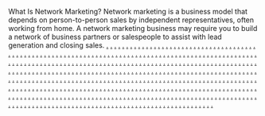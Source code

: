What Is Network Marketing? Network marketing is a business model that depends on person-to-person sales by independent representatives, often working from home. A network marketing business may require you to build a network of business partners or salespeople to assist with lead generation and closing sales.
<a href="https://jiei2823.weebly.com">.</a>
<a href="https://jiei2824.weebly.com">.</a>
<a href="https://jiei2825.weebly.com">.</a>
<a href="https://jiei2826.weebly.com">.</a>
<a href="https://jiei2827.weebly.com">.</a>
<a href="https://jiei2828.weebly.com">.</a>
<a href="https://jiei2829.weebly.com">.</a>
<a href="https://jiei2830.weebly.com">.</a>
<a href="https://jiei2831.weebly.com">.</a>
<a href="https://jiei2832.weebly.com">.</a>
<a href="https://jiei2833.weebly.com">.</a>
<a href="https://jiei2834.weebly.com">.</a>
<a href="https://jiei2835.weebly.com">.</a>
<a href="https://jiei2836.weebly.com">.</a>
<a href="https://jiei2837.weebly.com">.</a>
<a href="https://jiei2838.weebly.com">.</a>
<a href="https://jiei2839.weebly.com">.</a>
<a href="https://jiei2840.weebly.com">.</a>
<a href="https://jiei2841.weebly.com">.</a>
<a href="https://jiei2842.weebly.com">.</a>
<a href="https://jiei2843.weebly.com">.</a>
<a href="https://jiei2844.weebly.com">.</a>
<a href="https://jiei2845.weebly.com">.</a>
<a href="https://jiei2846.weebly.com">.</a>
<a href="https://jiei2847.weebly.com">.</a>
<a href="https://jiei2848.weebly.com">.</a>
<a href="https://jiei2849.weebly.com">.</a>
<a href="https://jiei2850.weebly.com">.</a>
<a href="https://jiei2850.weebly.com">.</a>
<a href="https://jiei2852.weebly.com">.</a>
<a href="https://jiei2853.weebly.com">.</a>
<a href="https://jiei2854.weebly.com">.</a>
<a href="https://jiei2855.weebly.com">.</a>
<a href="https://jiei2856.weebly.com">.</a>
<a href="https://jiei2857.weebly.com">.</a>
<a href="https://jiei2858.weebly.com">.</a>
<a href="https://jiei2859.weebly.com">.</a>
<a href="https://jiei2860.weebly.com">.</a>
<a href="https://jiei2861.weebly.com">.</a>
<a href="https://jiei2862.weebly.com">.</a>
<a href="https://jiei2863.weebly.com">.</a>
<a href="https://jiei2864.weebly.com">.</a>
<a href="https://jiei2865.weebly.com">.</a>
<a href="https://jiei2866.weebly.com">.</a>
<a href="https://jiei2867.weebly.com">.</a>
<a href="https://jiei2868.weebly.com">.</a>
<a href="https://jiei2869.weebly.com">.</a>
<a href="https://jiei2870.weebly.com">.</a>
<a href="https://jiei2871.weebly.com">.</a>
<a href="https://jiei2872.weebly.com">.</a>
<a href="https://jiei2873.weebly.com">.</a>
<a href="https://jiei2874.weebly.com">.</a>
<a href="https://jiei2875.weebly.com">.</a>
<a href="https://jiei2876.weebly.com">.</a>
<a href="https://jiei2877.weebly.com">.</a>
<a href="https://jiei2878.weebly.com">.</a>
<a href="https://jiei2879.weebly.com">.</a>
<a href="https://jiei2880.weebly.com">.</a>
<a href="https://jiei2881.weebly.com">.</a>
<a href="https://jiei2882.weebly.com">.</a>
<a href="https://jiei2883.weebly.com">.</a>
<a href="https://jiei2884.weebly.com">.</a>
<a href="https://jiei2885.weebly.com">.</a>
<a href="https://jiei2886.weebly.com">.</a>
<a href="https://jiei2887.weebly.com">.</a>
<a href="https://jiei2888.weebly.com">.</a>
<a href="https://jiei2889.weebly.com">.</a>
<a href="https://jii2890.weebly.com">.</a>
<a href="https://jiei2891.weebly.com">.</a>
<a href="https://jiei2892.weebly.com">.</a>
<a href="https://jiei2893.weebly.com">.</a>
<a href="https://jiei2894.weebly.com">.</a>
<a href="https://jiei2895.weebly.com">.</a>
<a href="https://jiei2896.weebly.com">.</a>
<a href="https://jiei2897.weebly.com">.</a>
<a href="https://jiei2898.weebly.com">.</a>
<a href="https://jiei2899.weebly.com">.</a>
<a href="https://jiei2900.weebly.com">.</a>
<a href="https://jiei2901.weebly.com">.</a>
<a href="https://jiei2902.weebly.com">.</a>
<a href="https://jiei2903.weebly.com">.</a>
<a href="https://jiei2904.weebly.com">.</a>
<a href="https://jiei2905.weebly.com">.</a>
<a href="https://jiei2906.weebly.com">.</a>
<a href="https://jiei2907.weebly.com">.</a>
<a href="https://jiei2908.weebly.com">.</a>
<a href="https://jiei2909.weebly.com">.</a>
<a href="https://jei2910.weebly.com">.</a>
<a href="https://jiei2911.weebly.com">.</a>
<a href="https://jiei2912.weebly.com">.</a>
<a href="https://jiei2913.weebly.com">.</a>
<a href="https://jiei2914.weebly.com">.</a>
<a href="https://jiei2915.weebly.com">.</a>
<a href="https://jiei2916.weebly.com">.</a>
<a href="https://jiei2917.weebly.com">.</a>
<a href="https://jiei2918.weebly.com">.</a>
<a href="https://jiei2919.weebly.com">.</a>
<a href="https://jei2920.weebly.com">.</a>
<a href="https://jiei2921.weebly.com">.</a>
<a href="https://jiei2922.weebly.com">.</a>
<a href="https://jiei2923.weebly.com">.</a>
<a href="https://jiei2924.weebly.com">.</a>
<a href="https://jiei2925.weebly.com">.</a>
<a href="https://jiei2926.weebly.com">.</a>
<a href="https://jiei2927.weebly.com">.</a>
<a href="https://jiei2928.weebly.com">.</a>
<a href="https://jiei2929.weebly.com">.</a>
<a href="https://jiei2930.weebly.com">.</a>
<a href="https://jiei2931.weebly.com">.</a>
<a href="https://jiei2932.weebly.com">.</a>
<a href="https://jiei2933.weebly.com">.</a>
<a href="https://jiei2934.weebly.com">.</a>
<a href="https://jiei2935.weebly.com">.</a>
<a href="https://jiei2936.weebly.com">.</a>
<a href="https://jiei2937.weebly.com">.</a>
<a href="https://jiei2938.weebly.com">.</a>
<a href="https://jiei2939.weebly.com">.</a>
<a href="https://jei2940.weebly.com">.</a>
<a href="https://jiei2941.weebly.com">.</a>
<a href="https://jiei2942.weebly.com">.</a>
<a href="https://jiei2943.weebly.com">.</a>
<a href="https://jiei2944.weebly.com">.</a>
<a href="https://jiei2945.weebly.com">.</a>
<a href="https://jiei2946.weebly.com">.</a>
<a href="https://jiei2947.weebly.com">.</a>
<a href="https://jiei2948.weebly.com">.</a>
<a href="https://jiei2949.weebly.com">.</a>
<a href="https://jei2950.weebly.com">.</a>
<a href="https://jiei2951.weebly.com">.</a>
<a href="https://jiei2952.weebly.com">.</a>
<a href="https://jiei2953.weebly.com">.</a>
<a href="https://jiei2954.weebly.com">.</a>
<a href="https://jiei2955.weebly.com">.</a>
<a href="https://jiei2956.weebly.com">.</a>
<a href="https://jiei2957.weebly.com">.</a>
<a href="https://jiei2958.weebly.com">.</a>
<a href="https://jiei2959.weebly.com">.</a>
<a href="https://jii2960.weebly.com">.</a>
<a href="https://jiei2961.weebly.com">.</a>
<a href="https://jiei2962.weebly.com">.</a>
<a href="https://jiei2963.weebly.com">.</a>
<a href="https://jiei2964.weebly.com">.</a>
<a href="https://jiei2965.weebly.com">.</a>
<a href="https://jiei2966.weebly.com">.</a>
<a href="https://jiei2967.weebly.com">.</a>
<a href="https://jiei2968.weebly.com">.</a>
<a href="https://jiei2969.weebly.com">.</a>
<a href="https://jiei2970.weebly.com">.</a>
<a href="https://jiei2971.weebly.com">.</a>
<a href="https://jiei2972.weebly.com">.</a>
<a href="https://jiei2973.weebly.com">.</a>
<a href="https://jiei2974.weebly.com">.</a>
<a href="https://jiei2975.weebly.com">.</a>
<a href="https://jiei2976.weebly.com">.</a>
<a href="https://jiei2977.weebly.com">.</a>
<a href="https://jiei2978.weebly.com">.</a>
<a href="https://jiei2979.weebly.com">.</a>
<a href="https://jighi2980.weebly.com">.</a>
<a href="https://jiei2981.weebly.com">.</a>
<a href="https://jiei2982.weebly.com">.</a>
<a href="https://jiei2983.weebly.com">.</a>
<a href="https://jiei2984.weebly.com">.</a>
<a href="https://jiei2985.weebly.com">.</a>
<a href="https://jiei2986.weebly.com">.</a>
<a href="https://jiei2987.weebly.com">.</a>
<a href="https://jiei2988.weebly.com">.</a>
<a href="https://jiei2989.weebly.com">.</a>
<a href="https://jiei2990.weebly.com">.</a>
<a href="https://jiei2991.weebly.com">.</a>
<a href="https://jiei2992.weebly.com">.</a>
<a href="https://jiei2993.weebly.com">.</a>
<a href="https://jiei2994.weebly.com">.</a>
<a href="https://jiei2995.weebly.com">.</a>
<a href="https://jiei2996.weebly.com">.</a>
<a href="https://jiei2997.weebly.com">.</a>
<a href="https://jiei2998.weebly.com">.</a>
<a href="https://jiei2999.weebly.com">.</a>
<a href="https://jiei3000.weebly.com">.</a>
<a href="https://jiei3001.weebly.com">.</a>
<a href="https://jiei3002.weebly.com">.</a>
<a href="https://jiei3003.weebly.com">.</a>
<a href="https://jiei3004.weebly.com">.</a>
<a href="https://jiei3005.weebly.com">.</a>
<a href="https://jiei3006.weebly.com">.</a>
<a href="https://jiei3007.weebly.com">.</a>
<a href="https://jiei3008.weebly.com">.</a>
<a href="https://jiei3009.weebly.com">.</a>
<a href="https://jiei3010.weebly.com">.</a>
<a href="https://jiei3011.weebly.com">.</a>
<a href="https://jiei3012.weebly.com">.</a>
<a href="https://jiei3013.weebly.com">.</a>
<a href="https://jiei3014.weebly.com">.</a>
<a href="https://jiei3015.weebly.com">.</a>
<a href="https://jiei3016.weebly.com">.</a>
<a href="https://jiei3017.weebly.com">.</a>
<a href="https://jiei3018.weebly.com">.</a>
<a href="https://jiei3019.weebly.com">.</a>
<a href="https://jiei3020.weebly.com">.</a>
<a href="https://jiei3021.weebly.com">.</a>
<a href="https://jiei3022.weebly.com">.</a>
<a href="https://jiei3023.weebly.com">.</a>
<a href="https://jiei3024.weebly.com">.</a>
<a href="https://jiei3025.weebly.com">.</a>
<a href="https://jiei3026.weebly.com">.</a>
<a href="https://jiei3027.weebly.com">.</a>
<a href="https://jiei3028.weebly.com">.</a>
<a href="https://jiei3029.weebly.com">.</a>
<a href="https://jiei3030.weebly.com">.</a>
<a href="https://jiei3031.weebly.com">.</a>
<a href="https://jiei3032.weebly.com">.</a>
<a href="https://jiei3033.weebly.com">.</a>
<a href="https://jiei3034.weebly.com">.</a>
<a href="https://jiei3035.weebly.com">.</a>
<a href="https://jei3036.weebly.com">.</a>
<a href="https://jiei3037.weebly.com">.</a>
<a href="https://jiei3038.weebly.com">.</a>
<a href="https://jiei3039.weebly.com">.</a>
<a href="https://jiei3040.weebly.com">.</a>
<a href="https://jiei3041.weebly.com">.</a>
<a href="https://jiei3042.weebly.com">.</a>
<a href="https://jiei3043.weebly.com">.</a>
<a href="https://jiei3044.weebly.com">.</a>
<a href="https://jiei3045.weebly.com">.</a>
<a href="https://jiei3046.weebly.com">.</a>
<a href="https://jiei3047.weebly.com">.</a>
<a href="https://jiei3048.weebly.com">.</a>
<a href="https://jiei3049.weebly.com">.</a>
<a href="https://jiei3050.weebly.com">.</a>
<a href="https://jiei3051.weebly.com">.</a>
<a href="https://jiei3052.weebly.com">.</a>
<a href="https://jiei3053.weebly.com">.</a>
<a href="https://jiei3054.weebly.com">.</a>
<a href="https://jiei3055.weebly.com">.</a>
<a href="https://jiei3056.weebly.com">.</a>
<a href="https://jiei3057.weebly.com">.</a>
<a href="https://jiei3058.weebly.com">.</a>
<a href="https://jiei3059.weebly.com">.</a>
<a href="https://jiei3060.weebly.com">.</a>
<a href="https://jiei3061.weebly.com">.</a>
<a href="https://jiei3062.weebly.com">.</a>
<a href="https://jiei3063.weebly.com">.</a>
<a href="https://jiei3064.weebly.com">.</a>
<a href="https://jiei3065.weebly.com">.</a>
<a href="https://jiei3066.weebly.com">.</a>
<a href="https://jiei3067.weebly.com">.</a>
<a href="https://jiei3068.weebly.com">.</a>
<a href="https://jiei3069.weebly.com">.</a>
<a href="https://jiei3070.weebly.com">.</a>
<a href="https://jiei3071.weebly.com">.</a>
<a href="https://jiei3072.weebly.com">.</a>
<a href="https://jiei3073.weebly.com">.</a>
<a href="https://jiei3074.weebly.com">.</a>
<a href="https://jiei3075.weebly.com">.</a>
<a href="https://jiei3076.weebly.com">.</a>
<a href="https://jiei3077.weebly.com">.</a>
<a href="https://jiei3078.weebly.com">.</a>
<a href="https://jiei3079.weebly.com">.</a>
<a href="https://jiei3080.weebly.com">.</a>
<a href="https://jiei3081.weebly.com">.</a>
<a href="https://jiei3082.weebly.com">.</a>
<a href="https://jiei3083.weebly.com">.</a>
<a href="https://jiei3084.weebly.com">.</a>
<a href="https://jiei3085.weebly.com">.</a>
<a href="https://jiei3086.weebly.com">.</a>
<a href="https://jiei3087.weebly.com">.</a>
<a href="https://jiei3088.weebly.com">.</a>
<a href="https://jiei3089.weebly.com">.</a>
<a href="https://jiei3090.weebly.com">.</a>
<a href="https://jiei3091.weebly.com">.</a>
<a href="https://jiei3092.weebly.com">.</a>
<a href="https://jiei3093.weebly.com">.</a>
<a href="https://jiei3094.weebly.com">.</a>
<a href="https://jiei3095.weebly.com">.</a>
<a href="https://jiei3096.weebly.com">.</a>
<a href="https://jiei3097.weebly.com">.</a>
<a href="https://jiei3098.weebly.com">.</a>
<a href="https://jiei3099.weebly.com">.</a>
<a href="https://jii3100.weebly.com">.</a>
<a href="https://jiei3101.weebly.com">.</a>
<a href="https://jiei3102.weebly.com">.</a>
<a href="https://jiei3103.weebly.com">.</a>
<a href="https://jiei3104.weebly.com">.</a>
<a href="https://jiei3105.weebly.com">.</a>
<a href="https://jiei3106.weebly.com">.</a>
<a href="https://jiei3107.weebly.com">.</a>
<a href="https://jiei3108.weebly.com">.</a>
<a href="https://jiei3109.weebly.com">.</a>
<a href="https://jiei3110.weebly.com">.</a>
<a href="https://jiei3111.weebly.com">.</a>
<a href="https://jiei3112.weebly.com">.</a>
<a href="https://jiei3113.weebly.com">.</a>
<a href="https://jiei3114.weebly.com">.</a>
<a href="https://jiei3115.weebly.com">.</a>
<a href="https://jiei3116.weebly.com">.</a>
<a href="https://jiei3117.weebly.com">.</a>
<a href="https://jiei3118.weebly.com">.</a>
<a href="https://jiei3119.weebly.com">.</a>
<a href="https://jii3120.weebly.com">.</a>
<a href="https://jiei3121.weebly.com">.</a>
<a href="https://jiei3122.weebly.com">.</a>
<a href="https://jiei3123.weebly.com">.</a>
<a href="https://jiei3124.weebly.com">.</a>
<a href="https://jiei3125.weebly.com">.</a>
<a href="https://jiei3126.weebly.com">.</a>
<a href="https://jiei3127.weebly.com">.</a>
<a href="https://jiei3128.weebly.com">.</a>
<a href="https://jiei3129.weebly.com">.</a>
<a href="https://jir3130.weebly.com">.</a>
<a href="https://jiei3131.weebly.com">.</a>
<a href="https://jiei3132.weebly.com">.</a>
<a href="https://jiei3133.weebly.com">.</a>
<a href="https://jiei3134.weebly.com">.</a>
<a href="https://jiei3135.weebly.com">.</a>
<a href="https://jiei3136.weebly.com">.</a>
<a href="https://jiei3137.weebly.com">.</a>
<a href="https://jiei3138.weebly.com">.</a>
<a href="https://jiei3139.weebly.com">.</a>
<a href="https://jiei3140.weebly.com">.</a>
<a href="https://jiei3141.weebly.com">.</a>
<a href="https://jiei3142.weebly.com">.</a>
<a href="https://jiei3143.weebly.com">.</a>
<a href="https://jiei3144.weebly.com">.</a>
<a href="https://jiei3145.weebly.com">.</a>
<a href="https://jiei3146.weebly.com">.</a>
<a href="https://jiei3147.weebly.com">.</a>
<a href="https://jiei3148.weebly.com">.</a>
<a href="https://jiei3149.weebly.com">.</a>
<a href="https://jisi99.weebly.com">.</a>
<a href="https://jusi1101.weebly.com">.</a>
<a href="https://jusi1102.weebly.com">.</a>
<a href="https://jusi1103.weebly.com">.</a>
<a href="https://jusi1104.weebly.com">.</a>
<a href="https://jusi1105.weebly.com">.</a>
<a href="https://jusi1106.weebly.com">.</a>
<a href="https://jusi1107.weebly.com">.</a>
<a href="https://jusi1108.weebly.com">.</a>
<a href="https://jusi1109.weebly.com">.</a>
<a href="https://jisi100.weebly.com">.</a>
<a href="https://jusi1111.weebly.com">.</a>
<a href="https://jusi1112.weebly.com">.</a>
<a href="https://jusi1113.weebly.com">.</a>
<a href="https://jusi1114.weebly.com">.</a>
<a href="https://jusi1115.weebly.com">.</a>
<a href="https://jusi1116.weebly.com">.</a>
<a href="https://jsi1117.weebly.com">.</a>
<a href="https://jusi1118.weebly.com">.</a>
<a href="https://jusi1119.weebly.com">.</a>
<a href="https://jisi101.weebly.com">.</a>
<a href="https://jusi1121.weebly.com">.</a>
<a href="https://jusi1122.weebly.com">.</a>
<a href="https://jusi1123.weebly.com">.</a>
<a href="https://jusi1124.weebly.com">.</a>
<a href="https://jusi1125.weebly.com">.</a>
<a href="https://jusi1126.weebly.com">.</a>
<a href="https://jusi1127.weebly.com">.</a>
<a href="https://jusi1128.weebly.com">.</a>
<a href="https://casinofixs.weebly.com">.</a>
<a href="https://jisi102.weebly.com">.</a>
<a href="https://jusi1131.weebly.com">.</a>
<a href="https://jusi1132.weebly.com">.</a>
<a href="https://jusi1133.weebly.com">.</a>
<a href="https://jusi1134.weebly.com">.</a>
<a href="https://jusi1135.weebly.com">.</a>
<a href="https://jusi1136.weebly.com">.</a>
<a href="https://jusi1137.weebly.com">.</a>
<a href="https://jusi1138.weebly.com">.</a>
<a href="https://jusi1139.weebly.com">.</a>
<a href="https://jisi103.weebly.com">.</a>
<a href="https://jusi1141.weebly.com">.</a>
<a href="https://jusi1142.weebly.com">.</a>
<a href="https://jusi1143.weebly.com">.</a>
<a href="https://jusi1144.weebly.com">.</a>
<a href="https://jusi1145.weebly.com">.</a>
<a href="https://jusi1146.weebly.com">.</a>
<a href="https://jusi1147.weebly.com">.</a>
<a href="https://jusi1148.weebly.com">.</a>
<a href="https://jusi1149.weebly.com">.</a>
<a href="https://jisi104.weebly.com">.</a>
<a href="https://jusi1151.weebly.com">.</a>
<a href="https://jusi1152.weebly.com">.</a>
<a href="https://jusi1153.weebly.com">.</a>
<a href="https://jusi1154.weebly.com">.</a>
<a href="https://jusi1155.weebly.com">.</a>
<a href="https://jusi1156.weebly.com">.</a>
<a href="https://jusi1157.weebly.com">.</a>
<a href="https://jusi1158.weebly.com">.</a>
<a href="https://jusi1159.weebly.com">.</a>
<a href="https://jisi105.weebly.com">.</a>
<a href="https://jusi1161.weebly.com">.</a>
<a href="https://jusi1162.weebly.com">.</a>
<a href="https://jusi1163.weebly.com">.</a>
<a href="https://jusi1164.weebly.com">.</a>
<a href="https://jusi1165.weebly.com">.</a>
<a href="https://jusi1166.weebly.com">.</a>
<a href="https://jusi1167.weebly.com">.</a>
<a href="https://jusi1168.weebly.com">.</a>
<a href="https://jusi1169.weebly.com">.</a>
<a href="https://jisi106.weebly.com">.</a>
<a href="https://jusi1171.weebly.com">.</a>
<a href="https://jusi1172.weebly.com">.</a>
<a href="https://jusi1173.weebly.com">.</a>
<a href="https://jusi1174.weebly.com">.</a>
<a href="https://jusi1175.weebly.com">.</a>
<a href="https://jusi1176.weebly.com">.</a>
<a href="https://jusi1177.weebly.com">.</a>
<a href="https://jusi1178.weebly.com">.</a>
<a href="https://jusi1179.weebly.com">.</a>
<a href="https://jisi107.weebly.com">.</a>
<a href="https://jusi1181.weebly.com">.</a>
<a href="https://jusi1182.weebly.com">.</a>
<a href="https://jusi1183.weebly.com">.</a>
<a href="https://jusi1184.weebly.com">.</a>
<a href="https://jusi1185.weebly.com">.</a>
<a href="https://jusi1186.weebly.com">.</a>
<a href="https://jusi1187.weebly.com">.</a>
<a href="https://jusi1188.weebly.com">.</a>
<a href="https://jusi1189.weebly.com">.</a>
<a href="https://jisi108.weebly.com">.</a>
<a href="https://jusi1191.weebly.com">.</a>
<a href="https://jusi1192.weebly.com">.</a>
<a href="https://jusi1193.weebly.com">.</a>
<a href="https://jusi1194.weebly.com">.</a>
<a href="https://jusi1195.weebly.com">.</a>
<a href="https://jusi1196.weebly.com">.</a>
<a href="https://jusi1197.weebly.com">.</a>
<a href="https://jusi1198.weebly.com">.</a>
<a href="https://jusi1199.weebly.com">.</a>
<a href="https://jisi109.weebly.com">.</a>
<a href="https://jusi1201.weebly.com">.</a>
<a href="https://jusi1202.weebly.com">.</a>
<a href="https://jusi1203.weebly.com">.</a>
<a href="https://jusi1204.weebly.com">.</a>
<a href="https://jusi1205.weebly.com">.</a>
<a href="https://jusi1206.weebly.com">.</a>
<a href="https://jusi1207.weebly.com">.</a>
<a href="https://jusi1208.weebly.com">.</a>
<a href="https://jusi1209.weebly.com">.</a>
<a href="https://jisi110.weebly.com">.</a>
<a href="https://jusi1211.weebly.com">.</a>
<a href="https://jusi1212.weebly.com">.</a>
<a href="https://jusi1213.weebly.com">.</a>
<a href="https://jusi1214.weebly.com">.</a>
<a href="https://jusi1215.weebly.com">.</a>
<a href="https://jusi1216.weebly.com">.</a>
<a href="https://jusi1217.weebly.com">.</a>
<a href="https://jusi1218.weebly.com">.</a>
<a href="https://jusi1219.weebly.com">.</a>
<a href="https://jisi111.weebly.com">.</a>
<a href="https://jusi1221.weebly.com">.</a>
<a href="https://jusi1222.weebly.com">.</a>
<a href="https://jusi1223.weebly.com">.</a>
<a href="https://jusi1224.weebly.com">.</a>
<a href="https://jusi1225.weebly.com">.</a>
<a href="https://jusi1226.weebly.com">.</a>
<a href="https://jusi1227.weebly.com">.</a>
<a href="https://jusi1228.weebly.com">.</a>
<a href="https://jusi1229.weebly.com">.</a>
<a href="https://jisi112.weebly.com">.</a>
<a href="https://jusi1231.weebly.com">.</a>
<a href="https://jusi1232.weebly.com">.</a>
<a href="https://jusi1233.weebly.com">.</a>
<a href="https://jusi1234.weebly.com">.</a>
<a href="https://jusi1235.weebly.com">.</a>
<a href="https://jusi1236.weebly.com">.</a>
<a href="https://jusi1237.weebly.com">.</a>
<a href="https://jusi1238.weebly.com">.</a>
<a href="https://jusi1239.weebly.com">.</a>
<a href="https://jisi113.weebly.com">.</a>

